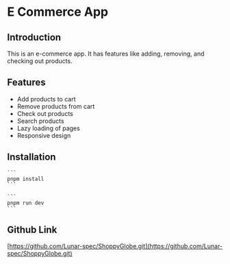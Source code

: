 # E Commerce App

## Introduction
This is an e-commerce app. It has features like adding, removing, and checking out products.

## Features
- Add products to cart
- Remove products from cart
- Check out products
- Search products
- Lazy loading of pages
- Responsive design

## Installation
    ```
    pnpm install
    ```

    ```
    pnpm run dev
    ```
## Github Link
[https://github.com/Lunar-spec/ShoppyGlobe.git](https://github.com/Lunar-spec/ShoppyGlobe.git)